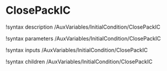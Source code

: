 <!-- MOOSE Documentation Stub: Remove this when content is added. -->

# ClosePackIC
!syntax description /AuxVariables/InitialCondition/ClosePackIC

!syntax parameters /AuxVariables/InitialCondition/ClosePackIC

!syntax inputs /AuxVariables/InitialCondition/ClosePackIC

!syntax children /AuxVariables/InitialCondition/ClosePackIC
